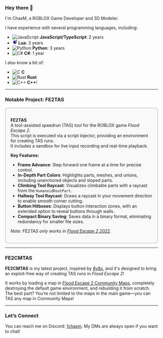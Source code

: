 ### Hey there 👋  
I'm ChasM, a ROBLOX Game Developer and 3D Modeler.  

I have experience with several programming languages, including:  
- <img src="https://cdn.jsdelivr.net/gh/devicons/devicon/icons/javascript/javascript-original.svg" alt="JavaScript" width="16" height="16"/> **JavaScript/TypeScript**: 2 years  
- <img src="https://raw.githubusercontent.com/github/explore/main/topics/lua/lua.png" alt="Lua" width="16" height="16"/> **Lua**: 3 years  
- <img src="https://cdn.jsdelivr.net/gh/devicons/devicon/icons/python/python-original.svg" alt="Python" width="16" height="16"/> **Python**: 3 years  
- <img src="https://cdn.jsdelivr.net/gh/devicons/devicon/icons/csharp/csharp-original.svg" alt="C#" width="16" height="16"/> **C#**: 1 year  

I also know a bit of:  
- <img src="https://cdn.jsdelivr.net/gh/devicons/devicon/icons/c/c-original.svg" alt="C" width="16" height="16"/> **C**  
- <img src="https://cdn.jsdelivr.net/gh/devicons/devicon/icons/rust/rust-plain.svg" alt="Rust" width="16" height="16"/> **Rust**  
- <img src="https://cdn.jsdelivr.net/gh/devicons/devicon/icons/cplusplus/cplusplus-original.svg" alt="C++" width="16" height="16"/> **C++**!  

---

### Notable Project: FE2TAS  

<div style="border: 2px solid #ccc; border-radius: 8px; padding: 16px; background-color: #f9f9f9;">

**FE2TAS**  
A tool-assisted speedrun (TAS) tool for the ROBLOX game *Flood Escape 2*.  
This script is executed via a script injector, providing an environment for creating TAS runs.  
It includes a sandbox for live input recording and real-time playback.  

**Key Features:**  
- **Frame Advance**: Step forward one frame at a time for precise control.  
- **In-Depth Part Colors**: Highlights parts, meshes, and unions, including unanchored objects and sloped parts.  
- **Climbing Tool Raycast**: Visualizes climbable parts with a raycast from the `HumanoidRootPart`.  
- **Hallway Tool Raycast**: Draws a raycast in your movement direction to enable smooth corner cutting.  
- **Button Hitboxes**: Displays button interaction zones, with an extended option to reveal buttons through walls.  
- **Compact Binary Saving**: Saves data in a binary format, eliminating redundancy for smaller file sizes.  

*Note: FE2TAS only works in [Flood Escape 2 2022](https://www.roblox.com/games/95410451364746/FE2-2022).*  

</div>

---

### FE2CMTAS  

**FE2CMTAS** is my latest project, inspired by [8y8x](https://github.com/8y8x), and it's designed to bring an exploit-free way of creating TAS runs in *Flood Escape 2*!  

It works by loading a map in [Flood Escape 2 Community Maps](), completely destroying the default game environment, and rebuilding it from scratch. The best part? You’re not limited to the maps in the main game—you can TAS any map in Community Maps!  

---

### Let’s Connect  

You can reach me on Discord: [1chasm](https://discord.com/users/862122952970600478). My DMs are always open if you want to chat!  
